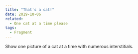 ```yaml
---
title: "That's a cat!"
date: 2019-10-06
related:
  - One cat at a time please
tags:
  - Fragment
---
```

Show one picture of a cat at a time with numerous interstitials.